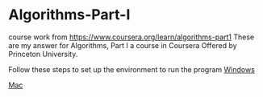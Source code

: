 # Algorithms-Part-I
course work from https://www.coursera.org/learn/algorithms-part1
These are my answer for Algorithms, Part I a course in Coursera Offered by Princeton University.

Follow these steps to set up the environment to run the program
[Windows](https://lift.cs.princeton.edu/java/windows/)

[Mac](https://lift.cs.princeton.edu/java/mac/)
